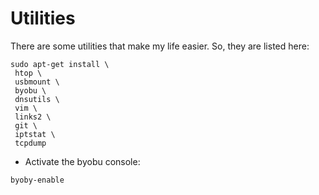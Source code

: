 # Utilities

There are some utilities that make my life easier. So, they are listed
here:

```
sudo apt-get install \
 htop \
 usbmount \
 byobu \
 dnsutils \
 vim \
 links2 \
 git \
 iptstat \
 tcpdump
```

* Activate the byobu console:
```
byoby-enable
```
